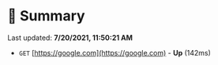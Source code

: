# 📖 Summary
Last updated: **7/20/2021, 11:50:21 AM**

- `GET` [https://google.com](https://google.com) - **Up** (142ms)
